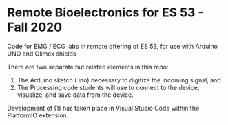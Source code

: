 # Remote Bioelectronics for ES 53 - Fall 2020

Code for EMG / ECG labs in remote offering of ES 53, for use with Arduino UNO and Olimex shields

There are two separate but related elements in this repo:

1. The Arduino sketch (.ino) necessary to digitize the incoming signal, and
2. The Processing code students will use to connect to the device, visualize, and save data from the device. 

Development of (1) has taken place in Visual Studio Code within the PlatformIO extension.
